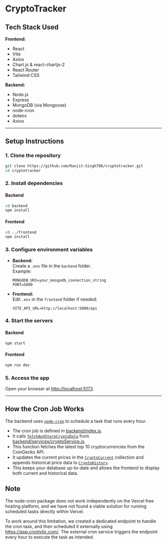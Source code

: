 # CryptoTracker

## Tech Stack Used

**Frontend:**  
- React  
- Vite  
- Axios  
- Chart.js & react-chartjs-2  
- React Router  
- Tailwind CSS  

**Backend:**  
- Node.js  
- Express  
- MongoDB (via Mongoose)  
- node-cron  
- dotenv  
- Axios  

---

## Setup Instructions

### 1. Clone the repository
```sh
git clone https://github.com/Ranjit-Singh786/cryptotracker.git
cd cryptotracker
```

### 2. Install dependencies

#### Backend
```sh
cd backend
npm install
```

#### Frontend
```sh
cd ../frontend
npm install
```

### 3. Configure environment variables

- **Backend:**  
  Create a `.env` file in the `backend` folder.  
  Example:
  ```
  MONGODB_URI=your_mongodb_connection_string
  PORT=5000
  ```
- **Frontend:**  
  Edit `.env` in the `frontend` folder if needed:
  ```
  VITE_API_URL=http://localhost:5000/api
  ```

### 4. Start the servers

#### Backend
```sh
npm start
```

#### Frontend
```sh
npm run dev
```

### 5. Access the app

Open your browser at [http://localhost:5173](http://localhost:5173).

---

## How the Cron Job Works

The backend uses [`node-cron`](https://www.npmjs.com/package/node-cron) to schedule a task that runs every hour.  
- The cron job is defined in [backend/index.js](../backend/index.js).
- It calls [`fetchAndStoreCryptoData`](../backend/services/cryptoService.js) from [backend/services/cryptoService.js](../backend/services/cryptoService.js).
- This function fetches the latest top 10 cryptocurrencies from the CoinGecko API.
- It updates the current prices in the [`CryptoCurrent`](../backend/models/CryptoCurrent.js) collection and appends historical price data to [`CryptoHistory`](../backend/models/CryptoHistory.js).
- This keeps your database up-to-date and allows the frontend to display both current and historical data.

## Note
The node-cron package does not work independently on the Vercel free hosting platform, and we have not found a viable solution for running scheduled tasks directly within Vercel.

To work around this limitation, we created a dedicated endpoint to handle the cron task, and then scheduled it externally using https://app.cronlytic.com/. The external cron service triggers the endpoint every hour to execute the task as intended.

 